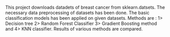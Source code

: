 This project downloads datadets of breast cancer from sklearn.datsets.
The necessary data preprocessing of datasets has been done.
The basic classification models has been applied on given datasets. 
Methods are : 1> Decision tree 2> Random Forest Classifier 3> Gradient Boosting method and 4> KNN classifier. 
Results of various methods are compared.
